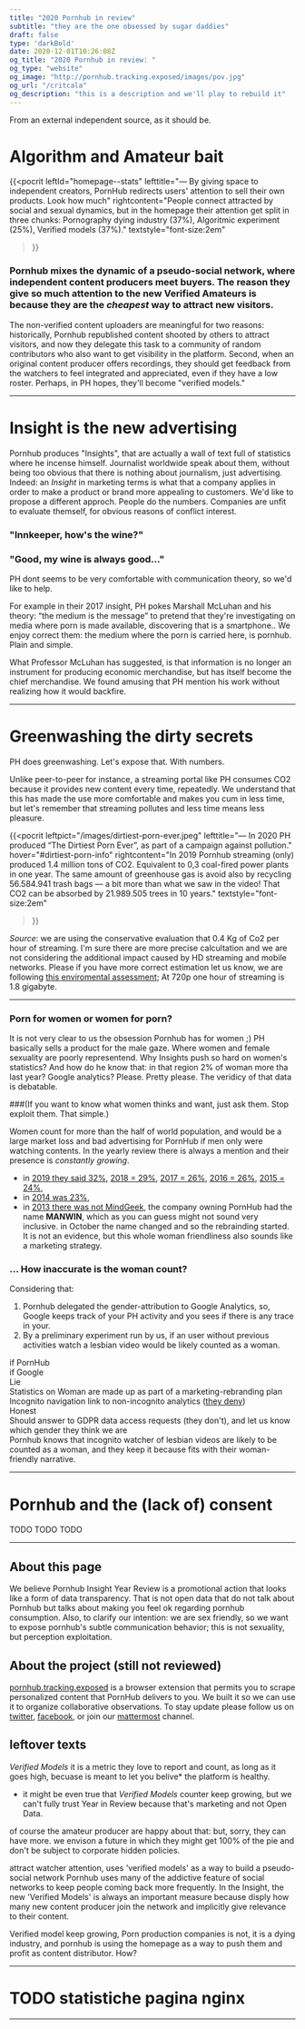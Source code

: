 ```yaml
---
title: "2020 Pornhub in review"
subtitle: "they are the one obsessed by sugar daddies"
draft: false
type: 'darkBold'
date: 2020-12-01T10:26:08Z
og_title: "2020 Pornhub in review: "
og_type: "website"
og_image: "http://pornhub.tracking.exposed/images/pov.jpg"
og_url: "/critcala"
og_description: "this is a description and we'll play to rebuild it"
---
```


From an external independent source, as it should be.

# Algorithm and Amateur bait

{{<pocrit
    leftId="homepage--stats"
    lefttitle="— By giving space to independent creators, PornHub redirects users' attention to sell their own products. Look how much"
    rightcontent="People connect attracted by social and sexual dynamics, but in the homepage their attention get split in three chunks: Pornography dying industry (37%), Algoritmic experiment (25%), Verified models (37%)."
    textstyle="font-size:2em"
>}}

### Pornhub mixes the dynamic of a pseudo-social network, where independent content producers meet buyers. The reason they give so much attention to the new Verified Amateurs is because they are the *cheapest* way to attract new visitors.

The non-verified content uploaders are meaningful for two reasons: historically, Pornhub republished content shooted by others to attract visitors, and now they delegate this task to a community of random contributors who also want to get visibility in the platform. Second, when an original content producer offers recordings, they should get feedback from the watchers to feel integrated and appreciated, even if they have a low roster. Perhaps, in PH hopes, they'll become "verified models."

---

# Insight is the new advertising

Pornhub produces "Insights", that are actually a wall of text full of statistics where he incense himself. Journalist worldwide speak about them, without being too obvious that there is nothing about journalism, just advertising.
Indeed: an *Insight* in marketing terms is what that a company applies in order to make a product or brand more appealing to customers.
We'd like to propose a different approch. People do the numbers. Companies are unfit to evaluate themself, for obvious reasons of conflict interest.

### "Innkeeper, how's the wine?"

### "Good, my wine is always good..."

PH dont seems to be very comfortable with communication theory, so we'd like to help.

For example in their 2017 insight, PH pokes Marshall McLuhan and his theory: “the medium is the message” to pretend that they're investigating on media where porn is made available, discovering that is a smartphone.. We enjoy correct them: the medium where the porn is carried here, is pornhub. Plain and simple.

What Professor McLuhan has suggested, is that information is no longer an instrument for producing economic merchandise, but has itself become the chief merchandise. We found amusing that PH mention his work without realizing how it would backfire.

---

# Greenwashing the dirty secrets

PH does greenwashing. Let's expose that. With numbers.

Unlike peer-to-peer for instance, a streaming portal like PH consumes CO2 because it provides new content every time, repeatedly.
We understand that this has made the use more comfortable and makes you cum in less time, but let's remember that streaming pollutes and less time means less pleasure. 

{{<pocrit
    leftpict="/images/dirtiest-porn-ever.jpeg"
    lefttitle="— In 2020 PH produced “The Dirtiest Porn Ever”, as part of a campaign against pollution."
    hover="#dirtiest-porn-info"
    rightcontent="In 2019 Pornhub streaming (only) produced 1.4 million tons of CO2. Equivalent to 0,3 coal-fired power plants in one year. The same amount of greenhouse gas is avoid also by recycling 56.584.941 trash bags — a bit more than what we saw in the video! That CO2 can be absorbed by 21.989.505 trees in 10 years."
    textstyle="font-size:2em"
>}}
<div hidden class="pocrit--loaded" id="dirtiest-porn-info">
    <h4>(their description)</h4>
    <p>Pornhub is all about getting dirty, and so are we. But when it comes to the millions of tons of waste that wash up on our shores each year, we could all stand to clean up our act. That’s why we teamed up with them to create The Dirtiest Porn Ever: An adult film shot on one of the most polluted beaches in the world. And to help clean it up… we want you to get down and dirty. For every view of this video, Pornhub will make a donation to Ocean Polymers to help them in their efforts to help preserve our oceans and beaches. For more information, and tips on how you can help, visit www.dirtiestporn.com To find out more about Ocean Polymer, visit <a href="https://www.cleanourocean.com/" target=_blank>https://www.cleanourocean.com/</a>.</p>
</div>

_Source_: we are using the conservative evaluation that 0.4 Kg of Co2 per hour of streaming. I'm sure there are more precise calcultation and we are not considering the additional impact caused by HD streaming and mobile networks. Please if you have more correct estimation let us know, we are following [this enviromental assessment](https://www.carbonbrief.org/factcheck-what-is-the-carbon-footprint-of-streaming-video-on-netflix); At 720p one hour of streaming is 1.8 gigabyte.

---

### Porn for women or women for porn? 

It is not very clear to us the obsession Pornhub has for women ;)
PH basically sells a product for the male gaze. Where women and female sexuality are poorly representend.
Why Insights push so hard on women's statistics? And how do he know that: in that region 2% of woman more tha last year?
Google analytics? Please. Pretty please. The veridicy of that data is debatable.

###(If you want to know what women thinks and want, just ask them. Stop exploit them. That simple.)

Women count for more than the half of world population, and would be a large market loss and bad advertising for PornHub if men only were watching contents. In the yearly review there is always a mention and their presence is _constantly growing_.

* in [2019 they said 32%](https://www.pornhub.com/insights/2019-year-in-review#gender), [2018 = 29%](https://www.pornhub.com/insights/2018-year-in-review#gender), [2017 = 26%](https://www.pornhub.com/insights/2017-year-in-review), [2016 = 26%](https://www.pornhub.com/insights/2016-year-in-review), [2015 = 24%](https://www.pornhub.com/insights/pornhub-2015-year-in-review),
* in [2014 was 23%](https://www.pornhub.com/insights/2014-year-in-review),
* in [2013 there was not MindGeek](https://en.wikipedia.org/wiki/MindGeek), the company owning PornHub had the name **MANWIN**, which as you can guess might not sound very inclusive. in October the name changed and so the rebrainding started. It is not an evidence, but this whole woman friendliness also sounds like a marketing strategy.

### ... How inaccurate is the woman count? 

Considering that:

1. Pornhub delegated the gender-attribution to Google Analytics, so, Google keeps track of your PH activity and you sees if there is any trace in your.
2. By a preliminary experiment run by us, if an user without previous activities watch a lesbian video would be likely counted as a woman.


<div class="row">
    <div class="col-2"></div>
    <div class="col-5 big text-center">if PornHub</div>
    <div class="col-5 big text-center lastcolumn">if Google</div>
</div>
<div class="row">
    <div class="col-2 big">Lie</div>
    <div class="col-5 core">Statistics on Woman are made up as part of a marketing-rebranding plan</div>
    <div class="col-5 core lastcolumn">Incognito navigation link to non-incognito analytics (<a href="https://www.bbc.com/news/business-52887340" target=_blank>they deny</a>)</div>
</div>
<div class="row">
    <div class="col-2 big lastrow">Honest</div>
    <div class="col-5 core lastrow">Should answer to GDPR data access requests (they don't), and let us know which gender they think we are</div>
    <div class="col-5 core lastcolumn lastrow">Pornhub knows that incognito watcher of lesbian videos are likely to be counted as a woman, and they keep it because fits with their woman-friendly narrative.</div>
</div>

---
# Pornhub and the (lack of) consent 

TODO
TODO
TODO

---
## About this page

We believe Pornhub Insight Year Review is a promotional action that looks like a form of data transparency. That is not open data that do not talk about Pornhub but talks about making you feel ok regarding pornhub consumption. Also, to clarify our intention: we are sex friendly, so we want to expose pornhub's subtle communication behavior; this is not sexuality, but perception exploitation.


## About the project (still not reviewed)

[pornhub.tracking.exposed](/preview) is a browser extension that permits you to scrape personalized content that PornHub delivers to you. We built it so we can use it to organize collaborative observations.
To stay update please follow us on [twitter](https://twitter.com/trackingexposed?lang=en), [facebook](https://www.facebook.com/personalizationalgorithm/), or join our [mattermost](https://chat.securitywithoutborders.org/community/channels/trackingexposed) channel.



<!--

<li><em><a href="#expand">… expand</a></em></li>
<li>in <a href="https://www.pornhub.com/insights/2018-year-in-review#gender">2018 was 29%</a> (3% more than 2017),</li>
<li>in <a href="https://www.pornhub.com/insights/2017-year-in-review">2017 it as 26%</a>,</li>
<li>in <a href="https://www.pornhub.com/insights/2016-year-in-review">2016 was 26%</a> (2% more than 2015),</li>
<li>in <a href="https://www.pornhub.com/insights/pornhub-2015-year-in-review">2015 was 24%</a>,</li>

<li>in <a href="https://www.pornhub.com/insights/2014-year-in-review">2014 was 23%</a>,</li>
<li>in <a href="https://en.wikipedia.org/wiki/MindGeek">2013 there was not MindGeek</a>, the company owning PornHub had the name MANWIN, which as you can guess might not sound very inclusive. in October the name changed and so the rebrainding started. It is not an evidence, but this whole woman friendliness to us sounds like a marketing strategy.</li>

-->


## leftover texts

_Verified Models_ it is a metric they love to report and count, as long as it goes high, becuase is meant to let you belive* the platform is healthy.
* it might be even true that _Verified Models_ counter keep growing, but we can't fully trust Year in Review because that's marketing and not Open Data.

of course the amateur producer are happy about that: but, sorry, they can have more. we envison a future in which they might get 100% of the pie and don't be subject to corporate hidden policies.

attract watcher attention, uses 'verified models' as a way to build a pseudo-social network 
Pornhub uses many of the addictive feature of social networks to keep people coming back more frequently. In the Insight, the new 'Verified Models' is always an important measure because disply how many new content producer join the network and implicitly give relevance to their content.

Verified model keep growing, 
Porn production companies is not, it is a dying industry, and pornhub is using the homepage as a way to push them and profit as content distributor. How?

---

# TODO statistiche pagina nginx

---


<!-- default c3-js includes -->
<link href="/css/c3.css" rel="stylesheet">
<script src="/js/d3.min.js"></script>
<script src="/js/c3.min.js"></script>
<script src="/js/global.js"></script>

<!-- specialized customization -->
<script src="/js/critical-insights.js"></script>
<link href="/css/critical-insights.css" rel="stylesheet">

<script type="text/javascript">
    $(document).ready(renderHomepageDonut());
</script>                                                     

